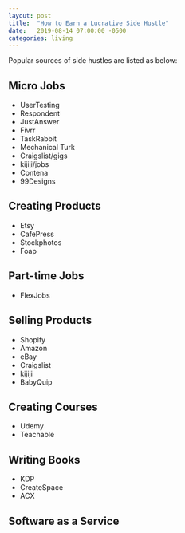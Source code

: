 ```yaml
---
layout: post
title:  "How to Earn a Lucrative Side Hustle"
date:   2019-08-14 07:00:00 -0500
categories: living
---
```


Popular sources of side hustles are listed as below:

## Micro Jobs

* UserTesting
* Respondent
* JustAnswer
* Fivrr
* TaskRabbit
* Mechanical Turk
* Craigslist/gigs
* kijiji/jobs
* Contena
* 99Designs

## Creating Products

* Etsy
* CafePress
* Stockphotos
* Foap

## Part-time Jobs

* FlexJobs

## Selling Products

* Shopify
* Amazon
* eBay
* Craigslist
* kijiji
* BabyQuip

## Creating Courses

* Udemy
* Teachable

## Writing Books

* KDP
* CreateSpace
* ACX

## Software as a Service

[#FDA4DD]: https://www.entrepreneur.com/article/293954
[#96FE6F]: https://www.sidehustlenation.com/ideas/